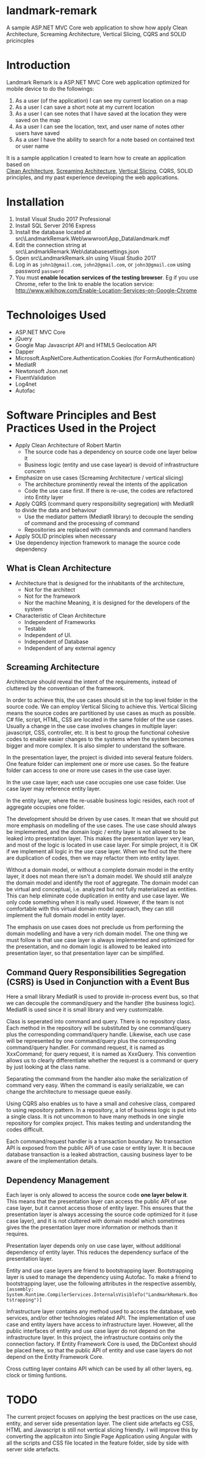# landmark-remark
A sample ASP.NET MVC Core web application to show how apply Clean Architecture, Screaming Architecture, Vertical Slicing, CQRS and SOLID pricincples


# Introduction

Landmark Remark is a ASP.NET MVC Core web application optimized for mobile device to do the followings:

1. As a user (of the application) I can see my current location on a map
1. As a user I can save a short note at my current location
1. As a user I can see notes that I have saved at the location they were saved on the map
1. As a user I can see the location, text, and user name of notes other users have saved
1. As a user I have the ability to search for a note based on contained text or user name

It is a sample application I created to learn how to create an application based on  
[Clean Architecture](https://8thlight.com/blog/uncle-bob/2012/08/13/the-clean-architecture.html), [Screaming Architecture](https://8thlight.com/blog/uncle-bob/2011/09/30/Screaming-Architecture.html),
[Vertical Slicing](https://www.kenneth-truyers.net/2016/02/02/vertical-slices-in-asp-net-mvc/), CQRS, SOLID principles, and
my past experience developing the web applications.

# Installation
1. Install Visual Studio 2017 Professional
1. Install SQL Server 2016 Express
1. Install the database located at src\LandmarkRemark.Web\wwwroot\App_Data\landmark.mdf
1. Edit the connection string at src\LandmarkRemark.Web\databasesettings.json
1. Open src\LandmarkRemark.sln using Visual Studio 2017
1. Log in as `john1@gmail.com`, `john2@gmail.com`, or `john3@gmail.com` using password `password`
1. You must **enable location services of the testing browser**. Eg if you use Chrome, refer to the link to enable the location service: http://www.wikihow.com/Enable-Location-Services-on-Google-Chrome

# Technoloiges Used
* ASP.NET MVC Core
* jQuery
* Google Map Javascript API and HTML5 Geolocation API
* Dapper
* Microsoft.AspNetCore.Authentication.Cookies (for FormAuthentication)
* MediatR
* Newtonsoft Json.net
* FluentValidation
* Log4net
* Autofac


# Software Principles and Best Practices Used in the Project

* Apply Clean Architecture of Robert Martin
	* The source code has a dependency on source code one layer below it
	* Business logic (entity and use case layear) is devoid of infrastructure concern
* Emphasize on use cases (Screaming Architecture / vertical slicing)
	* The architecture prominently reveal the intents of the application
	* Code the use case first. If there is re-use, the codes are refactored into Entity layer
* Apply CQRS (command query responsibility segregation) with MediatR to divide the data and behaviour
	* Use the mediator pattern (MediatR library) to decouple the sending of command and the processing of command
	* Repositories are replaced with commands and command handlers
* Apply SOLID principles when necessary
* Use dependency injection framework to manage the source code dependency


## What is Clean Architecture
* Architecture that is designed for the inhabitants of the architecture, 
	* Not for the architect 
	* Not for the framework
	* Nor the machine
	Meaning, it is designed for the developers of the system
* Characteristic of Clean Architecture
	* Independent of Frameworks
	* Testable
	* Independent of UI.
	* Independent of Database
	* Independent of any external agency

## Screaming Architecture
Architecture should reveal the intent of the requirements, instead of cluttered by the conventioan of the framework.

In order to achieve this, the use cases should sit in the top level folder in the source code. 
We can employ Vertical Slicing to achieve this. Vertical Slicing means the source codes are partitioned by use cases as much as 
possible. C# file, script, HTML, CSS are located in the same folder of the use cases. Usually a change in the use case
involves changes in multiple layer: javascript, CSS, controller, etc. It is best to group the functional cohesive codes to enable easier changes to the systems when the system becomes bigger and more complex. It is also simpler to understand the software.

In the presentation layer, the project is divided into several feature folders. 
One feature folder can implement one or more use cases. So the feature folder can access to one or more use cases in the use case layer.

In the use case layer, each use case occupies one use case folder. Use case layer may reference entity layer. 

In the entity layer, where the re-usable business logic resides, each root of aggregate occupies one folder.

The development should be driven by use cases. It mean that we should put more emphasis on modelling of the 
use cases. The use case should always be implemented, and the domain logic / entity layer is not allowed
to be leaked into presentation layer. This makes the presentation layer very lean, and most of the logic is located
in use case layer. For simple project, it is OK if we implement all logic in the use case layer. 
When we find out the there are duplication of codes, then we may refactor them into entity layer.

Without a domain model, or without a complete domain model in the entity layer, it does not mean there isn't a
domain model. We should still analyze the domain model and identify the root of aggregate. The domain model
can be virtual and conceptual, i.e. analyzed but not fully materialized as entities. This can help eliminate code duplication 
in entity and use case layer. We only code something when it is really used. However, if the team is not comfortable
with this virtual domain model approach, they can still implement the full domain model in entity layer.

The emphasis on use cases does not preclude us from performing the domain modelling and have a very rich domain model. 
The one thing we must follow is that use case layer is always implemented and optimized for the presentation, 
and no domain logic is allowed to be leaked into presentation layer, so that presentation layer can be simplified.

## Command Query Responsibilities Segregation (CSRS) is Used in Conjunction with a Event Bus

Here a small library MediatR is used to provide in-process event bus, so that we can decouple the
command/query and the handler (the business logic). MediatR is used since it is small library and very 
customizable.

Class is seperated into command and query. There is no repository class. Each method in the repository
will be substituted by one command/query plus the corresponding command/query handle.
Likewise, each use case will be represented by
one command/query plus the corresponding command/query handler. For command request, it is named as
XxxCommand; for query request, it is named as XxxQuery. This convention allows us to clearly
differentiate whether the request is a command or query by just looking at the class name.

Separating the command from the handler also make the serialization of command very easy. 
When the command is easily serializable, we can change the architecture to message queue easily.

Using CQRS also enables us to have a small and cohesive class, compared to using repository pattern.
In a repository, a lot of business logic is put into a single class. It is not uncommon to have 
many methods in one single repository for complex project. This makes testing and understanding
the codes difficult.

Each command/request handler is a transaction boundary. No transaction API is exposed from the public
API of use case or entity layer. It is because database transaction is a leaked abstraction, causing
business layer to be aware of the implementation details.

## Dependency Management

Each layer is only allowed to access the source code **one layer below it**. This means that the presentation
layer can access the public API of use case layer, but it cannot access those of entity layer. 
This ensures that the presentation layer is always accessing the source code optimized for it (use case layer),
and it is not cluttered with domain model which sometimes gives the the presentation layer more information
or methods than it requires.

Presentation layer depends only on use case layer, without additional dependency of entity layer. 
This reduces the dependency surface of the presentation layer. 

Entity and use case layers are friend to bootstrapping layer. Bootstrapping layer is used to manage the 
dependency using Autofac. To make a friend to bootstrapping layer, use the following attributes in 
the respective assembly, 
	`[assembly: System.Runtime.CompilerServices.InternalsVisibleTo("LandmarkRemark.Bootstrapping")]`

Infrastructure layer contains any method used to access the database, web services, and/or other technologies related
API. The implementation of use case and entity layers have access to infrastructure layer. However, all the public interfaces
of entity and use case layer do not depend on the infrastructure layer. In this project, the infrastructure contains only
the connection factory. If Entity Framework Core is used, the DbContext should be placed here, so that the public API
of entity and use case layers do not depend on the Entity Framework Core.

Cross cutting layer contains API which can be used by all other layers, eg. clock or timing funtions.


# TODO
The current project focuses on applying the best practices on the use case, entity, and server side presentation layer.
The client side artefacts eg CSS, HTML and Javascript is still not vertical slicing friendly.
I will improve this by converting the applicaiton into Single Page Application using Angular with all the scripts and
CSS file located in the feature folder, side by side with server side artefacts.









